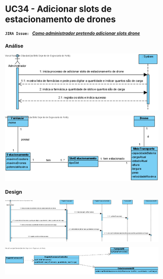 # UC34 - Adicionar slots de estacionamento de drones

#### `JIRA Issue: ` [_Como administrador pretendo adicionar slots drone_](https://jira.dei.isep.ipp.pt/browse/LAP3AP5-282)
### Análise

![SSD_AdicionarSlotsDrone.png](SSD_AdicionarSlotsDrone.png)

![MD_AdicionarSlotsDrone.png](MD_AdicionarSlotsDrone.png)

### Design

![SD_AdicionarSlotsDrone.png](SD_AdicionarSlotsDrone.png)

![CD_AdicionarSlotsDrone.png](CD_AdicionarSlotsDrone.png)